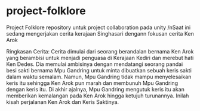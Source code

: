 # project-folklore
Project Folklore repository untuk project collaboration pada unity
/nSaat ini sedang mengerjakan cerita kerajaan Singhasari dengann fokusan cerita Ken Arok

Ringkasan Cerita:
Cerita dimulai dari seorang berandalan bernama Ken Arok yang berambisi untuk menjadi penguasa di Kerajaan Kediri dan merebut hati Ken Dedes. Dia memulai ambisinya dengan mendatangi seorang pandai besi sakti bernama Mpu Gandring untuk minta dibuatkan sebuah keris sakti dalam waktu semalam. Namun, Mpu Gandring tidak mampu menyelesaikan keris itu sehingga Ken Arok pun marah dan membunuh Mpu Gandring dengan keris itu. Di akhir ajalnya, Mpu Gandring mengutuk keris itu akan memberikan kemalangan pada Ken Arok hingga ketujuh turunannya. Inilah kisah perjalanan Ken Arok dan Keris Saktinya.
